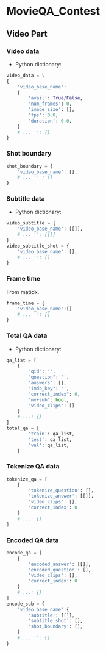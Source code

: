 # MovieQA_Contest

## Video Part

### Video data
* Python dictionary:
```python
video_data = \
{
    'video_base_name': 
    {
        'avail': True/False,
        'num_frames': 0,
        'image_size': [],
        'fps': 0.0,
        'duration': 0.0,
    }
    # ... '': {}
}
```
### Shot boundary
```python
shot_boundary = {
    'video_base_name': [],
    # ... '' : []
}
```
### Subtitle data
* Python dictionary:
```python
video_subtitle = {
    'video_base_name': [[]],
    # ... '': [[]]
}
video_subtitle_shot = {
    'video_base_name': [],
    # ... '': []
}
```
### Frame time
From matidx.
```python
frame_time = {
    'video_base_name':[]
    # ... '': []
}
```
### Total QA data
* Python dictionary:
```python
qa_list = [
    {
        "qid": '',
        "question": '',
        "answers": [],
        "imdb_key": '',
        "correct_index": 0,
        "mv+sub": bool,
        "video_clips": []
    }
    # ...: {}
]
total_qa = {
        'train': qa_list,
        'test': qa_list,
        'val': qa_list,
    }
```
### Tokenize QA data
```python
tokenize_qa = [
    {
        'tokenize_question': [],
        'tokenize_answer': [[]],
        'video_clips': [],
        'correct_index': 0
    }
    # ...: {}
]
```
### Encoded QA data 
```python
encode_qa = [
    {
        'encoded_answer': [[]],
        'encoded_question': [],
        'video_clips': [],
        'correct_index': 0
    }
    # ...: {}
]
encode_sub = {
    "video_base_name":{
        'subtitle': [[]],
        'subtitle_shot': [],
        'shot_boundary': [],
    }
    # ... '': {}
}
```

### 



